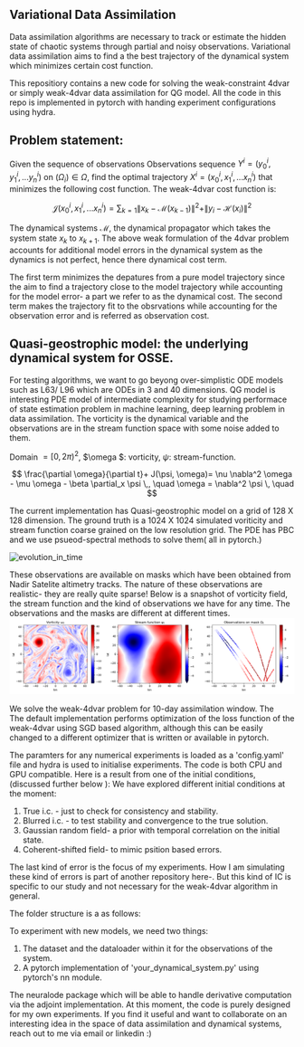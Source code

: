 ## Variational Data Assimilation
Data assimilation algorithms are necessary to track or estimate the hidden state of chaotic systems through partial and noisy observations. 
Variational data assimilation aims to find a the best trajectory of the dynamical system which minimizes certain cost function. 

This repositiory contains a new code for solving the weak-constraint 4dvar or simply weak-4dvar data assimilation for QG model. All the code in this repo is implemented in pytorch with handing experiment configurations using hydra. 

## Problem statement: 
Given the sequence of observations Observations sequence $Y^i=\left(y^i_0,y^i_1,...y^i_n\right)$ on $\left(\Omega_i\right) \in \Omega$, find the optimal trajectory  $X^i=\left(x^i_0,x^i_1,...x^i_n\right)$ that minimizes the following cost function. 
The weak-4dvar cost function is:

$$\mathcal{J}(x^i_0,x^i_1,...x^i_n)=\sum_{k=1} \| x_k - \mathcal{M}(x_{k-1}) \|^2+ \|y_i-\mathcal{H}(x_i)\|^2$$

The dynamical systems $\mathcal{M}$, the dynamical propagator which takes the system state $x_k$ to $x_{k+1}$.
The above weak formulation of the 4dvar problem accounts for additional model errors in the dynamical system as the dynamics is not perfect, hence there dynamical cost term. 

The first term minimizes the depatures from a pure model trajectory since the aim to find a trajectory close to the model trajectory while accounting for the model error- a part we refer to as the dynamical cost. The second term makes the trajectory fit to the obsrvations while accounting for the observation error and is referred as observation cost.  

## Quasi-geostrophic model: the underlying dynamical system for OSSE.
For testing algorithms, we want to go beyong over-simplistic ODE models such as L63/ L96 which are ODEs in 3 and 40 dimensions. 
QG model is interesting PDE model of intermediate complexity for studying performace of state estimation problem in machine learning, deep learning problem in data assimilation. The vorticity is the dynamical variable and the observations are in the stream function space with some noise added to them.

Domain $=\left[0,2 \pi\right)^2$, $\omega $: vorticity, $\psi$: stream-function.     

$$
\frac{\partial \omega}{\partial t}+ J(\psi, \omega)= \nu \nabla^2 \omega - \mu \omega - \beta \partial_x \psi \,, \quad \omega = \nabla^2 \psi \, \quad $$

The current implementation has Quasi-geostrophic model on a grid of $128$ X $128$  dimension. The ground truth is a $1024$ X $1024$ simulated voriticity and stream function coarse grained on the low resolution grid. The PDE has PBC and we use psueod-spectral methods to solve them( all in pytorch.)

![evolution_in_time](figures/vorticity_sf_evolution.gif)


These observations are available on masks which have been obtained from Nadir Satelite altimetry tracks. The nature of these observations are realistic- they are really quite sparse! 
Below is a snapshot of vorticity field, the stream function and the kind of observations we have for any time. The observations and the masks are different at different times.
![vorticity_and_masks](figures/vort_sf_obs_128.png)


We solve the weak-4dvar problem for 10-day assimilation window. The  
The default implementation performs optimization of the loss function of the weak-4dvar using SGD based algorithm, although this can be easily changed to a different optimizer that is written or available in pytorch. 

The paramters for any numerical experiments is loaded as a 'config.yaml' file and hydra is used to initialise experiments. The code is both CPU and GPU compatible. 
Here is a result from one of the initial conditions, (discussed further below ):
We have explored different initial conditions at the moment:

1. True i.c. - just to check for consistency and stability.
2. Blurred i.c. - to test stability and convergence to the true solution.
3. Gaussian random field- a prior with temporal correlation on the initial state.
4. Coherent-shifted field- to mimic psition based errors.

The last kind of error is the focus of my experiments. How I am simulating these kind of errors is part of another repository here-. 
But this kind of IC is specific to our study and not necessary for the weak-4dvar algorithm in general. 


The folder structure is a as follows:

To experiment with new models, we need two things:
1. The dataset and the dataloader within it for the observations of the system.
2. A pytorch implementation of 'your_dynamical_system.py' using pytorch's nn module.

The neuralode package which will be able to handle derivative computation via the adjoint implementation. At this moment, the code is purely designed for my own experiments. If you find it useful and want to collaborate on an interesting idea in the space of data assimilation and dynamical systems, reach out to me via email or linkedin :)